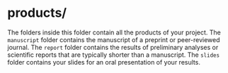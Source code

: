 # products/
The folders inside this folder contain all the products of your project. The `manuscript` folder contains the manuscript of a preprint or peer-reviewed journal. The `report` folder contains the results of preliminary analyses or scientific reports that are typically shorter than a manuscript. The `slides` folder contains your slides for an oral presentation of your results.

